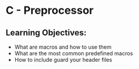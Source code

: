 # C - Preprocessor

## Learning Objectives:
* What are macros and how to use them
* What are the most common predefined macros
* How to include guard your header files
